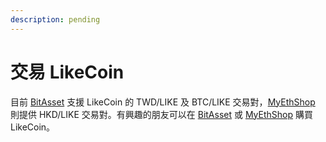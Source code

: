```yaml
---
description: pending
---
```


# 交易 LikeCoin

目前 [BitAsset](https://www.bitasset.com) 支援 LikeCoin 的 TWD/LIKE 及 BTC/LIKE 交易對，[MyEthShop](https://www.myethshop.com) 則提供 HKD/LIKE 交易對。有興趣的朋友可以在 [BitAsset](https://www.bitasset.com) 或 [MyEthShop](https://www.myethshop.com) 購買 LikeCoin。 

